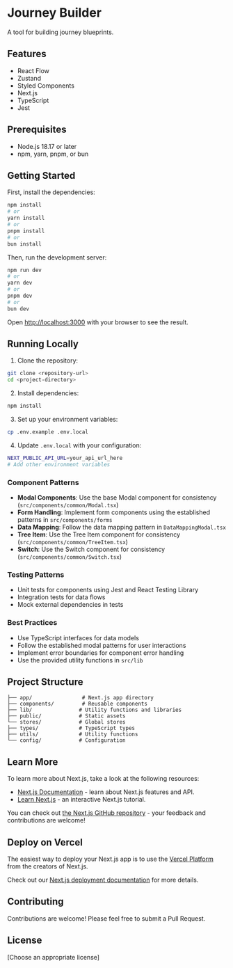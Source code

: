 # Journey Builder

A tool for building journey blueprints.

## Features

- React Flow
- Zustand
- Styled Components
- Next.js
- TypeScript
- Jest

## Prerequisites

- Node.js 18.17 or later
- npm, yarn, pnpm, or bun

## Getting Started

First, install the dependencies:

```bash
npm install
# or
yarn install
# or
pnpm install
# or
bun install
```

Then, run the development server:

```bash
npm run dev
# or
yarn dev
# or
pnpm dev
# or
bun dev
```

Open [http://localhost:3000](http://localhost:3000) with your browser to see the result.

## Running Locally

1. Clone the repository:

```bash
git clone <repository-url>
cd <project-directory>
```

2. Install dependencies:

```bash
npm install
```

3. Set up your environment variables:

```bash
cp .env.example .env.local
```

4. Update `.env.local` with your configuration:

```bash
NEXT_PUBLIC_API_URL=your_api_url_here
# Add other environment variables
```

### Component Patterns

- **Modal Components**: Use the base Modal component for consistency (`src/components/common/Modal.tsx`)
- **Form Handling**: Implement form components using the established patterns in `src/components/forms`
- **Data Mapping**: Follow the data mapping pattern in `DataMappingModal.tsx`
- **Tree Item**: Use the Tree Item component for consistency (`src/components/common/TreeItem.tsx`)
- **Switch**: Use the Switch component for consistency (`src/components/common/Switch.tsx`)

### Testing Patterns

- Unit tests for components using Jest and React Testing Library
- Integration tests for data flows
- Mock external dependencies in tests

### Best Practices

- Use TypeScript interfaces for data models
- Follow the established modal patterns for user interactions
- Implement error boundaries for component error handling
- Use the provided utility functions in `src/lib`

## Project Structure

```
├── app/                # Next.js app directory
├── components/         # Reusable components
├── lib/               # Utility functions and libraries
├── public/            # Static assets
└── stores/            # Global stores
├── types/             # TypeScript types
├── utils/             # Utility functions
└── config/            # Configuration
```

## Learn More

To learn more about Next.js, take a look at the following resources:

- [Next.js Documentation](https://nextjs.org/docs) - learn about Next.js features and API.
- [Learn Next.js](https://nextjs.org/learn) - an interactive Next.js tutorial.

You can check out [the Next.js GitHub repository](https://github.com/vercel/next.js) - your feedback and contributions are welcome!

## Deploy on Vercel

The easiest way to deploy your Next.js app is to use the [Vercel Platform](https://vercel.com/new?utm_medium=default-template&filter=next.js&utm_source=create-next-app&utm_campaign=create-next-app-readme) from the creators of Next.js.

Check out our [Next.js deployment documentation](https://nextjs.org/docs/app/building-your-application/deploying) for more details.

## Contributing

Contributions are welcome! Please feel free to submit a Pull Request.

## License

[Choose an appropriate license]
